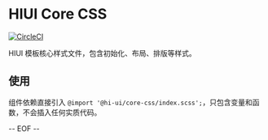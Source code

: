 # HIUI Core CSS

[![CircleCI](https://circleci.com/gh/hiui-group/core-css.svg?style=shield)](https://circleci.com/gh/hiui-group/core-css)

HIUI 模板核心样式文件，包含初始化、布局、排版等样式。

## 使用

组件依赖直接引入 `@import '@hi-ui/core-css/index.scss';`，只包含变量和函数，不会插入任何实质代码。

-- EOF --
